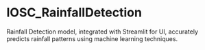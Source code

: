 # IOSC_RainfallDetection
 Rainfall Detection model, integrated with Streamlit for UI, accurately predicts rainfall patterns using machine learning techniques.
